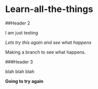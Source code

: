 # Learn-all-the-things

##Header 2

I am just testing 

_Lets try this again and see what happens_

Making a branch to see what happens.

###Header 3

blah blah blah 

**Going to try again**